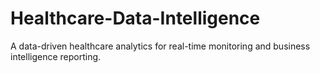 # Healthcare-Data-Intelligence
A data-driven healthcare analytics for real-time monitoring and business intelligence reporting.
